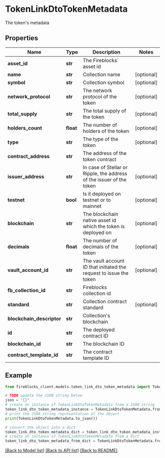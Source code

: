 # TokenLinkDtoTokenMetadata

The token's metadata

## Properties

Name | Type | Description | Notes
------------ | ------------- | ------------- | -------------
**asset_id** | **str** | The Fireblocks&#x60; asset id | 
**name** | **str** | Collection name | [optional] 
**symbol** | **str** | Collection symbol | [optional] 
**network_protocol** | **str** | The network protocol of the token | [optional] 
**total_supply** | **str** | The total supply of the token | [optional] 
**holders_count** | **float** | The number of holders of the token | [optional] 
**type** | **str** | The type of the token | [optional] 
**contract_address** | **str** | The address of the token contract | 
**issuer_address** | **str** | In case of Stellar or Ripple, the address of the issuer of the token | [optional] 
**testnet** | **bool** | Is it deployed on testnet or to mainnet | [optional] 
**blockchain** | **str** | The blockchain native asset id which the token is deployed on | [optional] 
**decimals** | **float** | The number of decimals of the token | [optional] 
**vault_account_id** | **str** | The vault account ID that initiated the request to issue the token | [optional] 
**fb_collection_id** | **str** | Fireblocks collection id | 
**standard** | **str** | Collection contract standard | [optional] 
**blockchain_descriptor** | **str** | Collection&#39;s blockchain | 
**id** | **str** | The deployed contract ID | 
**blockchain_id** | **str** | The blockchain ID | 
**contract_template_id** | **str** | The contract template ID | 

## Example

```python
from fireblocks_client.models.token_link_dto_token_metadata import TokenLinkDtoTokenMetadata

# TODO update the JSON string below
json = "{}"
# create an instance of TokenLinkDtoTokenMetadata from a JSON string
token_link_dto_token_metadata_instance = TokenLinkDtoTokenMetadata.from_json(json)
# print the JSON string representation of the object
print(TokenLinkDtoTokenMetadata.to_json())

# convert the object into a dict
token_link_dto_token_metadata_dict = token_link_dto_token_metadata_instance.to_dict()
# create an instance of TokenLinkDtoTokenMetadata from a dict
token_link_dto_token_metadata_from_dict = TokenLinkDtoTokenMetadata.from_dict(token_link_dto_token_metadata_dict)
```
[[Back to Model list]](../README.md#documentation-for-models) [[Back to API list]](../README.md#documentation-for-api-endpoints) [[Back to README]](../README.md)


